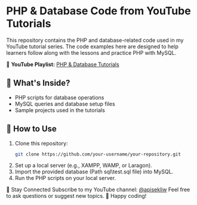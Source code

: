 # PHP & Database Code from YouTube Tutorials

This repository contains the PHP and database-related code used in my YouTube tutorial series. The code examples here are designed to help learners follow along with the lessons and practice PHP with MySQL.

📌 **YouTube Playlist:** [PHP & Database Tutorials](https://www.youtube.com/playlist?list=PLU-S4LkuO2xaxUBzlnSgB8FtBujsXWxVp)  

## 📂 What's Inside?
- PHP scripts for database operations
- MySQL queries and database setup files
- Sample projects used in the tutorials

## 📖 How to Use
1. Clone this repository:
   ```bash
   git clone https://github.com/your-username/your-repository.git
   ```
2. Set up a local server (e.g., XAMPP, WAMP, or Laragon).
3. Import the provided database (Path sql\test.sql file) into MySQL.
4. Run the PHP scripts on your local server.

🔗 Stay Connected
Subscribe to my YouTube channel: [@apisekliw](https://www.youtube.com/@apisekliw)
Feel free to ask questions or suggest new topics.
🚀 Happy coding!
